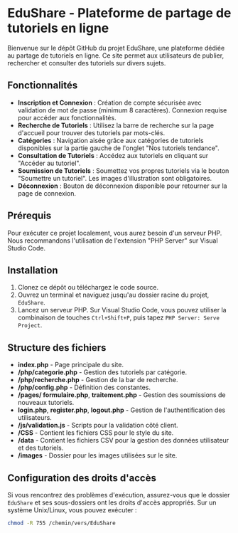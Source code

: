 # EduShare - Plateforme de partage de tutoriels en ligne

Bienvenue sur le dépôt GitHub du projet EduShare, une plateforme dédiée au partage de tutoriels en ligne. Ce site permet aux utilisateurs de publier, rechercher et consulter des tutoriels sur divers sujets.

## Fonctionnalités

- **Inscription et Connexion** : Création de compte sécurisée avec validation de mot de passe (minimum 8 caractères). Connexion requise pour accéder aux fonctionnalités.
- **Recherche de Tutoriels** : Utilisez la barre de recherche sur la page d'accueil pour trouver des tutoriels par mots-clés.
- **Catégories** : Navigation aisée grâce aux catégories de tutoriels disponibles sur la partie gauche de l'onglet "Nos tutoriels tendance".
- **Consultation de Tutoriels** : Accédez aux tutoriels en cliquant sur "Accéder au tutoriel".
- **Soumission de Tutoriels** : Soumettez vos propres tutoriels via le bouton "Soumettre un tutoriel". Les images d'illustration sont obligatoires.
- **Déconnexion** : Bouton de déconnexion disponible pour retourner sur la page de connexion.

## Prérequis

Pour exécuter ce projet localement, vous aurez besoin d'un serveur PHP. Nous recommandons l'utilisation de l'extension "PHP Server" sur Visual Studio Code.

## Installation

1. Clonez ce dépôt ou téléchargez le code source.
2. Ouvrez un terminal et naviguez jusqu'au dossier racine du projet, `EduShare`.
3. Lancez un serveur PHP. Sur Visual Studio Code, vous pouvez utiliser la combinaison de touches `Ctrl+Shift+P`, puis tapez `PHP Server: Serve Project`.

## Structure des fichiers

- **index.php** - Page principale du site.
- **/php/categorie.php** - Gestion des tutoriels par catégorie.
- **/php/recherche.php** - Gestion de la bar de recherche.
- **/php/config.php** - Définition des constantes.
- **/pages/ formulaire.php**, **traitement.php** - Gestion des soumissions de nouveaux tutoriels.
- **login.php**, **register.php**, **logout.php** - Gestion de l'authentification des utilisateurs.
- **/js/validation.js** - Scripts pour la validation côté client.
- **/CSS** - Contient les fichiers CSS pour le style du site.
- **/data** - Contient les fichiers CSV pour la gestion des données utilisateur et des tutoriels.
- **/images** - Dossier pour les images utilisées sur le site.

## Configuration des droits d'accès

Si vous rencontrez des problèmes d'exécution, assurez-vous que le dossier `EduShare` et ses sous-dossiers ont les droits d'accès appropriés. Sur un système Unix/Linux, vous pouvez exécuter :

```bash
chmod -R 755 /chemin/vers/EduShare
